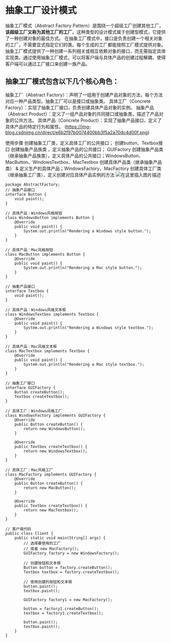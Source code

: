 # 抽象工厂设计模式
抽象工厂模式（Abstract Factory Pattern）是围绕一个超级工厂创建其他工厂。**该超级工厂又称为其他工厂的工厂**。这种类型的设计模式属于创建型模式，它提供了一种创建对象的最佳方式。
在抽象工厂模式中，接口是负责创建一个相关对象的工厂，不需要显式指定它们的类。每个生成的工厂都能按照工厂模式提供对象。
抽象工厂模式提供了一种创建一系列相关或相互依赖对象的接口，而无需指定具体实现类。通过使用抽象工厂模式，可以将客户端与具体产品的创建过程解耦，使得客户端可以通过工厂接口来创建一族产品。

## 抽象工厂模式包含以下几个核心角色：
抽象工厂（Abstract Factory）：声明了一组用于创建产品对象的方法，每个方法对应一种产品类型。抽象工厂可以是接口或抽象类。
具体工厂（Concrete Factory）：实现了抽象工厂接口，负责创建具体产品对象的实例。
抽象产品（Abstract Product）：定义了一组产品对象的共同接口或抽象类，描述了产品对象的公共方法。
具体产品（Concrete Product）：实现了抽象产品接口，定义了具体产品的特定行为和属性。
(https://img-blog.csdnimg.cn/direct/e6b2f97b0074400bb3f5a2a70dc4d00f.png)



使用步骤
创建抽象工厂类，定义具体工厂的公共接口；   创建button、Textbox接口
创建抽象产品族类 ，定义抽象产品的公共接口；  GUIFactory
创建抽象产品类 （继承抽象产品族类），定义具体产品的公共接口；WindowsButton、MacButton、WindowsTextbox、MacTextbox
创建具体产品类（继承抽象产品类） & 定义生产的具体产品；WindowsFactory，MacFactory
创建具体工厂类（继承抽象工厂类），定义创建对应具体产品实例的方法
![在这里插入图片描述](https://img-blog.csdnimg.cn/direct/78a03cf8dc034817986f4a2e234a3483.png)

```
package AbstractFactory;
// 抽象产品接口
interface Button {
    void paint();
}

// 具体产品：Windows风格按钮
class WindowsButton implements Button {
    @Override
    public void paint() {
        System.out.println("Rendering a Windows style button.");
    }
}

// 具体产品：Mac风格按钮
class MacButton implements Button {
    @Override
    public void paint() {
        System.out.println("Rendering a Mac style button.");
    }
}

// 抽象产品接口
interface Textbox {
    void paint();
}

// 具体产品：Windows风格文本框
class WindowsTextbox implements Textbox {
    @Override
    public void paint() {
        System.out.println("Rendering a Windows style textbox.");
    }
}

// 具体产品：Mac风格文本框
class MacTextbox implements Textbox {
    @Override
    public void paint() {
        System.out.println("Rendering a Mac style textbox.");
    }
}

// 抽象工厂接口
interface GUIFactory {
    Button createButton();
    Textbox createTextbox();
}

// 具体工厂：Windows风格工厂
class WindowsFactory implements GUIFactory {
    @Override
    public Button createButton() {
        return new WindowsButton();
    }

    @Override
    public Textbox createTextbox() {
        return new WindowsTextbox();
    }
}

// 具体工厂：Mac风格工厂
class MacFactory implements GUIFactory {
    @Override
    public Button createButton() {
        return new MacButton();
    }

    @Override
    public Textbox createTextbox() {
        return new MacTextbox();
    }
}

// 客户端代码
public class Client {
    public static void main(String[] args) {
        // 选择要使用的工厂
        // 或者 new MacFactory();
        GUIFactory factory = new WindowsFactory();

        // 创建按钮和文本框
        Button button = factory.createButton();
        Textbox textbox = factory.createTextbox();

        // 使用创建的按钮和文本框
        button.paint();
        textbox.paint();

        GUIFactory factory1 = new MacFactory();

        button = factory1.createButton();
        textbox = factory1.createTextbox();

        button.paint();
        textbox.paint();
    }
}
```